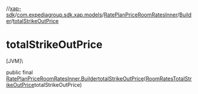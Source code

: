 //[xap-sdk](../../../../index.md)/[com.expediagroup.sdk.xap.models](../../index.md)/[RatePlanPriceRoomRatesInner](../index.md)/[Builder](index.md)/[totalStrikeOutPrice](total-strike-out-price.md)

# totalStrikeOutPrice

[JVM]\

public final [RatePlanPriceRoomRatesInner.Builder](index.md)[totalStrikeOutPrice](total-strike-out-price.md)([RoomRatesTotalStrikeOutPrice](../../-room-rates-total-strike-out-price/index.md)totalStrikeOutPrice)
